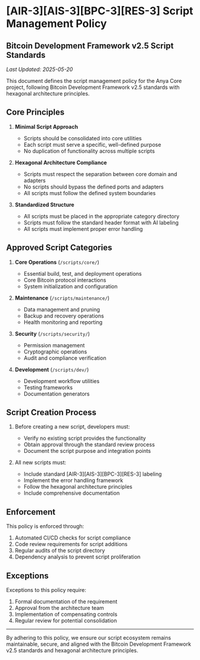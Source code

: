 # [AIR-3][AIS-3][BPC-3][RES-3] Script Management Policy

## Bitcoin Development Framework v2.5 Script Standards
*Last Updated: 2025-05-20*

This document defines the script management policy for the Anya Core project, following Bitcoin Development Framework v2.5 standards with hexagonal architecture principles.

## Core Principles

1. **Minimal Script Approach**
   - Scripts should be consolidated into core utilities
   - Each script must serve a specific, well-defined purpose
   - No duplication of functionality across multiple scripts

2. **Hexagonal Architecture Compliance**
   - Scripts must respect the separation between core domain and adapters
   - No scripts should bypass the defined ports and adapters
   - All scripts must follow the defined system boundaries

3. **Standardized Structure**
   - All scripts must be placed in the appropriate category directory
   - Scripts must follow the standard header format with AI labeling
   - All scripts must implement proper error handling

## Approved Script Categories

1. **Core Operations** (`/scripts/core/`)
   - Essential build, test, and deployment operations
   - Core Bitcoin protocol interactions
   - System initialization and configuration

2. **Maintenance** (`/scripts/maintenance/`)
   - Data management and pruning
   - Backup and recovery operations
   - Health monitoring and reporting

3. **Security** (`/scripts/security/`)
   - Permission management
   - Cryptographic operations
   - Audit and compliance verification

4. **Development** (`/scripts/dev/`)
   - Development workflow utilities
   - Testing frameworks
   - Documentation generators

## Script Creation Process

1. Before creating a new script, developers must:
   - Verify no existing script provides the functionality
   - Obtain approval through the standard review process
   - Document the script purpose and integration points

2. All new scripts must:
   - Include standard [AIR-3][AIS-3][BPC-3][RES-3] labeling
   - Implement the error handling framework
   - Follow the hexagonal architecture principles
   - Include comprehensive documentation

## Enforcement

This policy is enforced through:
1. Automated CI/CD checks for script compliance
2. Code review requirements for script additions
3. Regular audits of the script directory
4. Dependency analysis to prevent script proliferation

## Exceptions

Exceptions to this policy require:
1. Formal documentation of the requirement
2. Approval from the architecture team
3. Implementation of compensating controls
4. Regular review for potential consolidation

---

By adhering to this policy, we ensure our script ecosystem remains maintainable, secure, and aligned with the Bitcoin Development Framework v2.5 standards and hexagonal architecture principles.
